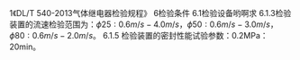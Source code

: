1《DL/T 540-2013气体继电器检验规程》
6检验条件
6.1检验设备哟啊求
6.1.3检验装置的流速检验范围为：$\phi25:0.6m/s-4.0m/s$，$\phi50:0.6m/s-3.0m/s$，$\phi80:0.6m/s-2.0m/s$。
6.1.5 检验装置的密封性能试验参数：0.2MPa：20min。